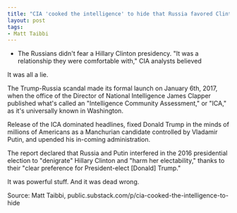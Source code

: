 ```yaml
---
title: "CIA 'cooked the intelligence' to hide that Russia favored Clinton, not Trump, in 2016, sources say"
layout: post
tags:
- Matt Taibbi
---
```


- The Russians didn't fear a Hillary Clinton presidency. "It was a relationship they were comfortable with," CIA analysts believed

It was all a lie.

The Trump-Russia scandal made its formal launch on January 6th, 2017, when the office of the Director of National Intelligence James Clapper published what's called an "Intelligence Community Assessment," or "ICA," as it's universally known in Washington.

Release of the ICA dominated headlines, fixed Donald Trump in the minds of millions of Americans as a Manchurian candidate controlled by Vladamir Putin, and upended his in-coming administration.

The report declared that Russia and Putin interfered in the 2016 presidential election to "denigrate" Hillary Clinton and "harm her electability," thanks to their "clear preference for President-elect \[Donald\] Trump."

It was powerful stuff. And it was dead wrong.

Source: Matt Taibbi, public.substack.com/p/cia-cooked-the-intelligence-to-hide

